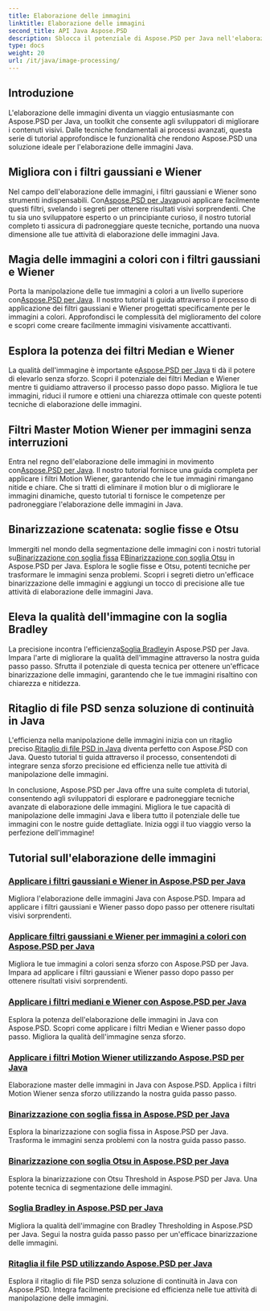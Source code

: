 ```yaml
---
title: Elaborazione delle immagini
linktitle: Elaborazione delle immagini
second_title: API Java Aspose.PSD
description: Sblocca il potenziale di Aspose.PSD per Java nell'elaborazione delle immagini. Impara ad applicare i filtri Gaussiano, Wiener, Mediano e Motion Wiener passo dopo passo.
type: docs
weight: 20
url: /it/java/image-processing/
---
```

## Introduzione

L'elaborazione delle immagini diventa un viaggio entusiasmante con Aspose.PSD per Java, un toolkit che consente agli sviluppatori di migliorare i contenuti visivi. Dalle tecniche fondamentali ai processi avanzati, questa serie di tutorial approfondisce le funzionalità che rendono Aspose.PSD una soluzione ideale per l'elaborazione delle immagini Java.

## Migliora con i filtri gaussiani e Wiener

 Nel campo dell'elaborazione delle immagini, i filtri gaussiani e Wiener sono strumenti indispensabili. Con[Aspose.PSD per Java](./apply-gaussian-wiener-filters/)puoi applicare facilmente questi filtri, svelando i segreti per ottenere risultati visivi sorprendenti. Che tu sia uno sviluppatore esperto o un principiante curioso, il nostro tutorial completo ti assicura di padroneggiare queste tecniche, portando una nuova dimensione alle tue attività di elaborazione delle immagini Java.

## Magia delle immagini a colori con i filtri gaussiani e Wiener

 Porta la manipolazione delle tue immagini a colori a un livello superiore con[Aspose.PSD per Java](./apply-gaussian-wiener-filters-color-image/). Il nostro tutorial ti guida attraverso il processo di applicazione dei filtri gaussiani e Wiener progettati specificamente per le immagini a colori. Approfondisci le complessità del miglioramento del colore e scopri come creare facilmente immagini visivamente accattivanti.

## Esplora la potenza dei filtri Median e Wiener

 La qualità dell'immagine è importante e[Aspose.PSD per Java](./apply-median-wiener-filters/) ti dà il potere di elevarlo senza sforzo. Scopri il potenziale dei filtri Median e Wiener mentre ti guidiamo attraverso il processo passo dopo passo. Migliora le tue immagini, riduci il rumore e ottieni una chiarezza ottimale con queste potenti tecniche di elaborazione delle immagini.

## Filtri Master Motion Wiener per immagini senza interruzioni

 Entra nel regno dell'elaborazione delle immagini in movimento con[Aspose.PSD per Java](./apply-motion-wiener-filters/). Il nostro tutorial fornisce una guida completa per applicare i filtri Motion Wiener, garantendo che le tue immagini rimangano nitide e chiare. Che si tratti di eliminare il motion blur o di migliorare le immagini dinamiche, questo tutorial ti fornisce le competenze per padroneggiare l'elaborazione delle immagini in Java.

## Binarizzazione scatenata: soglie fisse e Otsu

 Immergiti nel mondo della segmentazione delle immagini con i nostri tutorial su[Binarizzazione con soglia fissa](./binarization-fixed-threshold/) E[Binarizzazione con soglia Otsu](./binarization-otsu-threshold/) in Aspose.PSD per Java. Esplora le soglie fisse e Otsu, potenti tecniche per trasformare le immagini senza problemi. Scopri i segreti dietro un'efficace binarizzazione delle immagini e aggiungi un tocco di precisione alle tue attività di elaborazione delle immagini Java.

## Eleva la qualità dell'immagine con la soglia Bradley

 La precisione incontra l'efficienza[Soglia Bradley](./bradley-thresholding/)in Aspose.PSD per Java. Impara l'arte di migliorare la qualità dell'immagine attraverso la nostra guida passo passo. Sfrutta il potenziale di questa tecnica per ottenere un'efficace binarizzazione delle immagini, garantendo che le tue immagini risaltino con chiarezza e nitidezza.

## Ritaglio di file PSD senza soluzione di continuità in Java

 L'efficienza nella manipolazione delle immagini inizia con un ritaglio preciso.[Ritaglio di file PSD in Java](./crop-psd-file/) diventa perfetto con Aspose.PSD con Java. Questo tutorial ti guida attraverso il processo, consentendoti di integrare senza sforzo precisione ed efficienza nelle tue attività di manipolazione delle immagini.

In conclusione, Aspose.PSD per Java offre una suite completa di tutorial, consentendo agli sviluppatori di esplorare e padroneggiare tecniche avanzate di elaborazione delle immagini. Migliora le tue capacità di manipolazione delle immagini Java e libera tutto il potenziale delle tue immagini con le nostre guide dettagliate. Inizia oggi il tuo viaggio verso la perfezione dell'immagine!
## Tutorial sull'elaborazione delle immagini
### [Applicare i filtri gaussiani e Wiener in Aspose.PSD per Java](./apply-gaussian-wiener-filters/)
Migliora l'elaborazione delle immagini Java con Aspose.PSD. Impara ad applicare i filtri gaussiani e Wiener passo dopo passo per ottenere risultati visivi sorprendenti.
### [Applicare filtri gaussiani e Wiener per immagini a colori con Aspose.PSD per Java](./apply-gaussian-wiener-filters-color-image/)
Migliora le tue immagini a colori senza sforzo con Aspose.PSD per Java. Impara ad applicare i filtri gaussiani e Wiener passo dopo passo per ottenere risultati visivi sorprendenti.
### [Applicare i filtri mediani e Wiener con Aspose.PSD per Java](./apply-median-wiener-filters/)
Esplora la potenza dell'elaborazione delle immagini in Java con Aspose.PSD. Scopri come applicare i filtri Median e Wiener passo dopo passo. Migliora la qualità dell'immagine senza sforzo.
### [Applicare i filtri Motion Wiener utilizzando Aspose.PSD per Java](./apply-motion-wiener-filters/)
Elaborazione master delle immagini in Java con Aspose.PSD. Applica i filtri Motion Wiener senza sforzo utilizzando la nostra guida passo passo.
### [Binarizzazione con soglia fissa in Aspose.PSD per Java](./binarization-fixed-threshold/)
Esplora la binarizzazione con soglia fissa in Aspose.PSD per Java. Trasforma le immagini senza problemi con la nostra guida passo passo.
### [Binarizzazione con soglia Otsu in Aspose.PSD per Java](./binarization-otsu-threshold/)
Esplora la binarizzazione con Otsu Threshold in Aspose.PSD per Java. Una potente tecnica di segmentazione delle immagini.
### [Soglia Bradley in Aspose.PSD per Java](./bradley-thresholding/)
Migliora la qualità dell'immagine con Bradley Thresholding in Aspose.PSD per Java. Segui la nostra guida passo passo per un'efficace binarizzazione delle immagini.
### [Ritaglia il file PSD utilizzando Aspose.PSD per Java](./crop-psd-file/)
Esplora il ritaglio di file PSD senza soluzione di continuità in Java con Aspose.PSD. Integra facilmente precisione ed efficienza nelle tue attività di manipolazione delle immagini.
